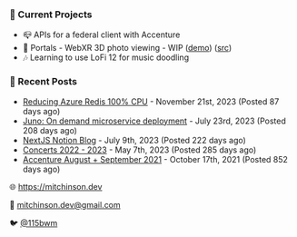 ### 📌 Current Projects
- 📪 APIs for a federal client with Accenture
- 📸 Portals - WebXR 3D photo viewing - WIP ([demo](https://portals.mitchinson.dev/)) ([src](https://github.com/bmitchinson/vr-jpg-viewer-webxr))
- 🎶 Learning to use LoFi 12 for music doodling

### 📝 Recent Posts

- [Reducing Azure Redis 100% CPU](https://blog.mitchinson.dev/redis-cpu) - November 21st, 2023 (Posted 87 days ago)
- [Juno: On demand microservice deployment](https://blog.mitchinson.dev/juno) - July 23rd, 2023 (Posted 208 days ago)
- [NextJS Notion Blog](https://blog.mitchinson.dev/blog-2023) - July 9th, 2023 (Posted 222 days ago)
- [Concerts 2022 - 2023](https://blog.mitchinson.dev/concerts-2023) - May 7th, 2023 (Posted 285 days ago)
- [Accenture August + September 2021](https://blog.mitchinson.dev/pillar/aug-sep-21) - October 17th, 2021 (Posted 852 days ago)

🌐 https://mitchinson.dev

💌 mitchinson.dev@gmail.com

🐦 [@115bwm](https://twitter.com/115bwm)
